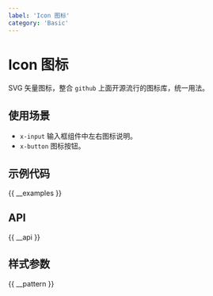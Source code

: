 ```yaml
---
label: 'Icon 图标'
category: 'Basic'
---
```


# Icon 图标

SVG 矢量图标，整合 `github` 上面开源流行的图标库，统一用法。

## 使用场景

- `x-input` 输入框组件中左右图标说明。
- `x-button` 图标按钮。

## 示例代码

{{ __examples }}

## API

{{ __api }}

## 样式参数

{{ __pattern }}
